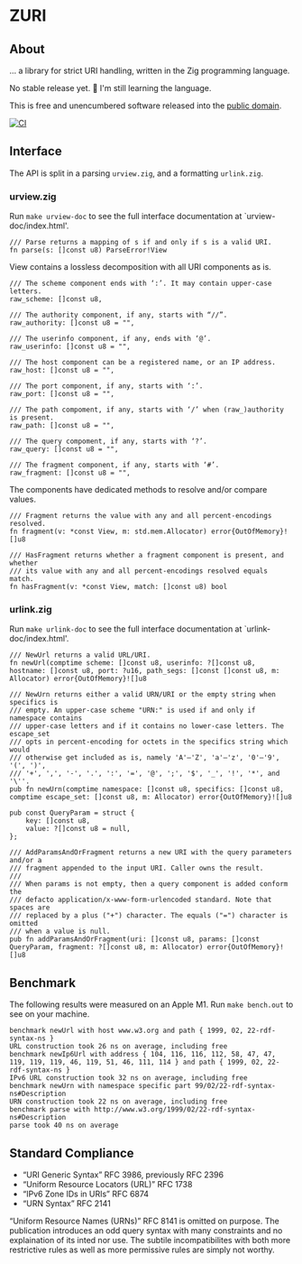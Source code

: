 # ZURI

## About

… a library for strict URI handling, written in the Zig programming language.

No stable release yet. 🚧 I'm still learning the language.

This is free and unencumbered software released into the
[public domain](https://creativecommons.org/publicdomain/zero/1.0).

[![CI](https://github.com/pascaldekloe/zuri/actions/workflows/ci.yml/badge.svg)](https://github.com/pascaldekloe/zuri/actions/workflows/ci.yml)


## Interface

The API is split in a parsing `urview.zig`, and a formatting `urlink.zig`.

### urview.zig

Run `make urview-doc` to see the full interface documentation at `urview-doc/index.html'.

```zig
/// Parse returns a mapping of s if and only if s is a valid URI.
fn parse(s: []const u8) ParseError!View
```

View contains a lossless decomposition with all URI components as is.

```zig
/// The scheme component ends with ‘:’. It may contain upper-case letters.
raw_scheme: []const u8,

/// The authority component, if any, starts with “//”.
raw_authority: []const u8 = "",

/// The userinfo component, if any, ends with ‘@’.
raw_userinfo: []const u8 = "",

/// The host component can be a registered name, or an IP address.
raw_host: []const u8 = "",

/// The port component, if any, starts with ‘:’.
raw_port: []const u8 = "",

/// The path compoment, if any, starts with ‘/’ when (raw_)authority is present.
raw_path: []const u8 = "",

/// The query compoment, if any, starts with ‘?’.
raw_query: []const u8 = "",

/// The fragment component, if any, starts with ‘#’.
raw_fragment: []const u8 = "",
```

The components have dedicated methods to resolve and/or compare values.

```zig
/// Fragment returns the value with any and all percent-encodings resolved.
fn fragment(v: *const View, m: std.mem.Allocator) error{OutOfMemory}![]u8

/// HasFragment returns whether a fragment component is present, and whether
/// its value with any and all percent-encodings resolved equals match.
fn hasFragment(v: *const View, match: []const u8) bool
```


### urlink.zig

Run `make urlink-doc` to see the full interface documentation at `urlink-doc/index.html'.

```zig
/// NewUrl returns a valid URL/URI.
fn newUrl(comptime scheme: []const u8, userinfo: ?[]const u8, hostname: []const u8, port: ?u16, path_segs: []const []const u8, m: Allocator) error{OutOfMemory}![]u8
```

```zig
/// NewUrn returns either a valid URN/URI or the empty string when specifics is
/// empty. An upper-case scheme "URN:" is used if and only if namespace contains
/// upper-case letters and if it contains no lower-case letters. The escape_set
/// opts in percent-encoding for octets in the specifics string which would
/// otherwise get included as is, namely 'A'–'Z', 'a'–'z', '0'–'9', '(', ')',
/// '+', ',', '-', '.', ':', '=', '@', ';', '$', '_', '!', '*', and '\''.
pub fn newUrn(comptime namespace: []const u8, specifics: []const u8, comptime escape_set: []const u8, m: Allocator) error{OutOfMemory}![]u8
```

```zig
pub const QueryParam = struct {
    key: []const u8,
    value: ?[]const u8 = null,
};

/// AddParamsAndOrFragment returns a new URI with the query parameters and/or a
/// fragment appended to the input URI. Caller owns the result.
///
/// When params is not empty, then a query component is added conform the
/// defacto application/x-www-form-urlencoded standard. Note that spaces are
/// replaced by a plus ("+") character. The equals ("=") character is omitted
/// when a value is null.
pub fn addParamsAndOrFragment(uri: []const u8, params: []const QueryParam, fragment: ?[]const u8, m: Allocator) error{OutOfMemory}![]u8
```


## Benchmark

The following results were measured on an Apple M1. Run `make bench.out` to see
on your machine.

```
benchmark newUrl with host www.w3.org and path { 1999, 02, 22-rdf-syntax-ns }
URL construction took 26 ns on average, including free
benchmark newIp6Url with address { 104, 116, 116, 112, 58, 47, 47, 119, 119, 119, 46, 119, 51, 46, 111, 114 } and path { 1999, 02, 22-rdf-syntax-ns }
IPv6 URL construction took 32 ns on average, including free
benchmark newUrn with namespace specific part 99/02/22-rdf-syntax-ns#Description
URN construction took 22 ns on average, including free
benchmark parse with http://www.w3.org/1999/02/22-rdf-syntax-ns#Description
parse took 40 ns on average
```


## Standard Compliance

 * “URI Generic Syntax” RFC 3986, previously RFC 2396
 * “Uniform Resource Locators (URL)” RFC 1738
 * “IPv6 Zone IDs in URIs” RFC 6874
 * “URN Syntax” RFC 2141

“Uniform Resource Names (URNs)” RFC 8141 is omitted on purpose. The publication
introduces an odd query syntax with many constraints and no explaination of its
inted nor use. The subtile incompatibilites with both more restrictive rules as
well as more permissive rules are simply not worthy.
